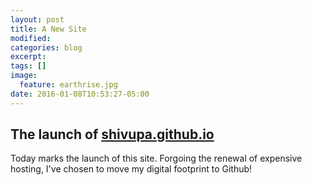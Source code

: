 ```yaml
---
layout: post
title: A New Site
modified:
categories: blog
excerpt:
tags: []
image:
  feature: earthrise.jpg
date: 2016-01-08T10:53:27-05:00
---
```


## The launch of [shivupa.github.io](shivupa.github.io)

Today marks the launch of this site. Forgoing the renewal of expensive hosting, I've chosen to move my digital footprint to Github!

